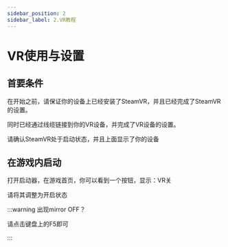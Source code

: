 ```yaml
---
sidebar_position: 2
sidebar_label: 2.VR教程
---
```


# VR使用与设置

## 首要条件

在开始之前，请保证你的设备上已经安装了SteamVR，并且已经完成了SteamVR的设置。

同时已经通过线缆链接到你的VR设备，并完成了VR设备的设置。

请确认SteamVR处于启动状态，并且上面显示了你的设备

## 在游戏内启动

打开启动器，在游戏首页，你可以看到一个按钮，显示：VR关

请将其调整为开启状态

:::warning 出现mirror OFF？

请点击键盘上的F5即可

:::